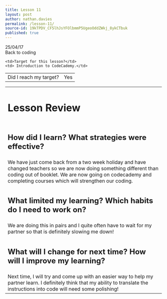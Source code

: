 ```yaml
---
title: Lesson 11
layout: post
author: nathan.davies
permalink: /lesson-11/
source-id: 19kTPDV_CF5lhJsYFOlbmmP5UgeoOddZWkj_8ykCTbuk
published: true
---
```



   25/04/17 <br/>
   Back to coding


<table>

    <td>Target for this lesson?</td>
    <td> Introduction to CodeCademy.</td>
  <tr>
    <td>Did I reach my target? </td>
    <td> Yes</td>
  </tr>
</table>


<table>
  <tr>
  <td><h1>Lesson Review</h1></td>
  </tr>
  <tr>
  <td><h2>How did I learn? What strategies were effective?</h2> </td>
  </tr>
  <tr>
    <td>We have just come back from a two week holiday and have changed teachers so we are now doing something different than coding out of  booklet. We are now going on codecademy and completing courses which will strengthen our coding.</td>
  </tr>
  <tr>
  <td><h2>What limited my learning? Which habits do I need to work on?</h2></td>
  </tr>
  <tr>
    <td>We are doing this in pairs and I quite often have to wait for my partner so that is definitely slowing me down!</td>
  </tr>
  <tr>
  <td><h2>What will I change for next time? How will I improve my learning?</h2></td>
  </tr>
  <tr>
    <td>Next time, I will try and come up with an easier way to help my partner learn. I definitely think that my ability to translate the instructions into code will need some polishing!</td>
  </tr>
</table>



